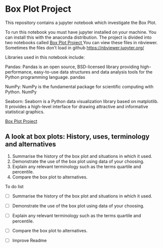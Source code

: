 # Box Plot Project

This repository contains a jupyter notebook which investigate the Box Plot.

To run this notebook you must have jupyter installed on your machine. You can install this with the anaconda distribution. The project is divided into two notebooks called [Box Plot Project ](Box%20Plot%20Project.ipynb)
You can view these files in nbviewer. Sometimes the files don't load in github
https://nbviewer.jupyter.org/

Libraries used in this notebook include:

Pandas: Pandas is an open source, BSD-licensed library providing high-performance, easy-to-use data structures and data analysis tools for the Python programming language. pandas

NumPy: NumPy is the fundamental package for scientific computing with Python. NumPy

Seaborn: Seaborn is a Python data visualization library based on matplotlib. It provides a high-level interface for drawing attractive and informative statistical graphics.


[Box Plot Project ](Box%20Plot%20Project.ipynb)

## A look at box plots: History, uses, terminology and alternatives

1. Summarise the history of the box plot and situations in which it used.
2. Demonstrate the use of the box plot using data of your choosing.
3. Explain any relevant terminology such as the terms quartile and percentile.
4. Compare the box plot to alternatives.

To do list

- [ ] Summarise the history of the box plot and situations in which it used.
- [ ] Demonstrate the use of the box plot using data of your choosing.
- [ ] Explain any relevant terminology such as the terms quartile and percentile.
- [ ] Compare the box plot to alternatives.
- [ ] Improve Readme

